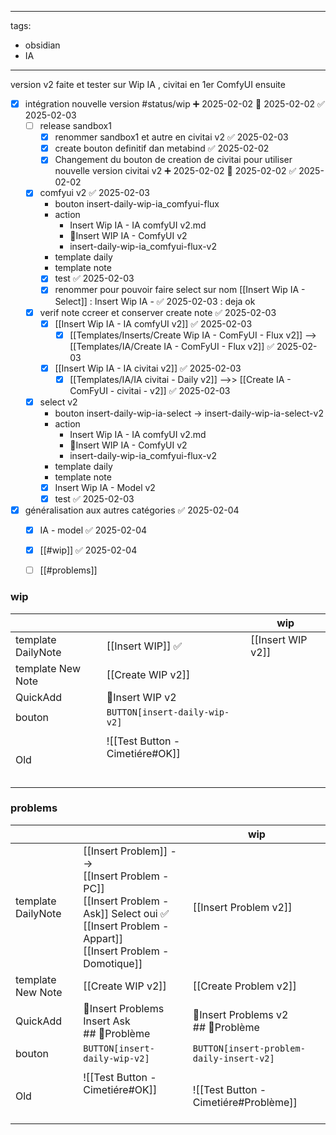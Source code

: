 
---
tags:
  - obsidian
  - IA
---


version v2 faite et tester sur Wip IA , civitai en 1er ComfyUI ensuite 



- [x] intégration nouvelle version #status/wip ➕ 2025-02-02 🛫 2025-02-02 ✅ 2025-02-03
	- [ ] release sandbox1
		- [x] renommer sandbox1 et autre en civitai v2 ✅ 2025-02-03
		- [x] create bouton definitif dan metabind ✅ 2025-02-02
		- [x] Changement du bouton de creation de civitai pour utiliser nouvelle version civitai v2 ➕ 2025-02-02 🛫 2025-02-02 ✅ 2025-02-02
	- [x] comfyui v2 ✅ 2025-02-03
		- bouton insert-daily-wip-ia_comfyui-flux
		- action 
			- Insert Wip IA - IA comfyUI v2.md
			- 🚧Insert WIP IA - ComfyUI v2
			- insert-daily-wip-ia_comfyui-flux-v2
		- template daily
		- template note
		- [x] test ✅ 2025-02-03
		- [x] renommer pour pouvoir faire select sur nom  [[Insert Wip IA - Select]] : Insert Wip IA - ✅ 2025-02-03 : deja ok 
	- [x] verif note ccreer et conserver create note ✅ 2025-02-03
		- [x] [[Insert Wip IA - IA comfyUI v2]] ✅ 2025-02-03
			- [x] [[Templates/Inserts/Create Wip IA - ComFyUI - Flux v2]] --> [[Templates/IA/Create IA - ComFyUI - Flux v2]] ✅ 2025-02-03
		- [x] [[Insert Wip IA - IA civitai v2]] ✅ 2025-02-03
			- [x] [[Templates/IA/IA civitai - Daily v2]] -->> [[Create IA - ComFyUI - civitai - v2]] ✅ 2025-02-03
	- [x] select v2 
		- bouton insert-daily-wip-ia-select -> insert-daily-wip-ia-select-v2
		- action 
			- Insert Wip IA - IA comfyUI v2.md
			- 🚧Insert WIP IA - ComfyUI v2
			- insert-daily-wip-ia_comfyui-flux-v2
		- template daily
		- template note
		- [x] Insert Wip IA - Model v2
		- [x] test ✅ 2025-02-03
- [x] généralisation aux autres catégories ✅ 2025-02-04
	- [x] IA - model ✅ 2025-02-04
	- [x] [[#wip]] ✅ 2025-02-04
	- [ ] [[#problems]]


### wip

|                    |                                 | wip               |
| :----------------- | :------------------------------ | ----------------- |
| template DailyNote | [[Insert WIP]]  ✅               | [[Insert WIP v2]] |
| template New Note  | [[Create WIP v2]]               |                   |
| QuickAdd           | 🚧Insert WIP v2                 |                   |
| bouton             | `BUTTON[insert-daily-wip-v2]`   |                   |
|                    |                                 |                   |
| Old                | ![[Test Button - Cimetiére#OK]]<br><br><br> |                   |
### problems

|                    |                                                                                                                                                                     | wip                                      |
| :----------------- | :------------------------------------------------------------------------------------------------------------------------------------------------------------------ | ---------------------------------------- |
| template DailyNote | [[Insert Problem]]  --> <br>[[Insert Problem - PC]]<br>[[Insert Problem - Ask]]  Select oui  ✅<br>[[Insert Problem - Appart]]<br>[[Insert Problem - Domotique]]<br> | [[Insert Problem v2]]                    |
| template New Note  | [[Create WIP v2]]                                                                                                                                                   | [[Create Problem v2]]                    |
| QuickAdd           | 🚨Insert Problems Insert Ask<br>## 🚨Problème                                                                                                                       | 🚨Insert Problems v2<br>## 🚨Problème    |
| bouton             | `BUTTON[insert-daily-wip-v2]`                                                                                                                                       | `BUTTON[insert-problem-daily-insert-v2]` |
|                    |                                                                                                                                                                     |                                          |
| Old                | ![[Test Button - Cimetiére#OK]]<br><br><br>                                                                                                                         | ![[Test Button - Cimetiére#Problème]]    |
